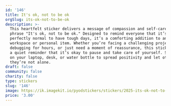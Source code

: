 ```yaml
---
id: '146'
title: It's ok, not to be ok
orgSlug: its-ok-not-to-be-ok
description: >-
  This heartfelt sticker delivers a message of compassion and self-care with the
  phrase "It's ok, not to be ok." Designed to remind everyone that it’s
  perfectly normal to have tough days, it’s a comforting addition to any
  workspace or personal item. Whether you’re facing a challenging project,
  debugging for hours, or just need a moment of reassurance, this sticker offers
  a quiet reminder that it’s okay to pause and take care of yourself. Stick it
  on your laptop, desk, or water bottle to spread positivity and let others know
  they’re not alone.
draft: false
community: false
charity: false
type: stickers
slug: '146'
image: https://ik.imagekit.io/pyodstickers/stickers/2025-its-ok-not-to-be-ok.png
price: '3.00'
---
```

